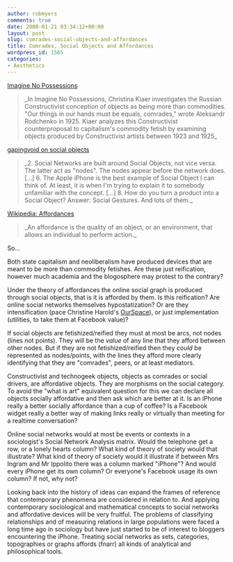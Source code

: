 ```yaml
---
author: robmyers
comments: true
date: 2008-01-21 03:34:12+00:00
layout: post
slug: comrades-social-objects-and-affordances
title: Comrades, Social Objects and Affordances
wordpress_id: 1565
categories:
- Aesthetics
---
```


[Imagine No Possessions](http://mitpress.mit.edu/catalog/item/default.asp?ttype=2&tid=10589)  
  


<blockquote>_In Imagine No Possessions, Christina Kiaer investigates the Russian Constructivist conception of objects as being more than commodities. "Our things in our hands must be equals, comrades," wrote Aleksandr Rodchenko in 1925. Kiaer analyzes this Constructivist counterproposal to capitalism's commodity fetish by examining objects produced by Constructivist artists between 1923 and 1925_</blockquote>

  
  
[gapingvoid on social objects](http://www.gapingvoid.com/Moveable_Type/archives/004265.html)  
  


<blockquote>_2. Social Networks are built around Social Objects, not vice versa. The latter act as "nodes". The nodes appear before the network does.  
[...]  
6. The Apple iPhone is the best example of Social Object I can think of. At least, it is when I'm trying to explain it to somebody unfamiliar with the concept.  
[...]  
8. How do you turn a product into a Social Object? Answer: Social Gestures. And lots of them._</blockquote>

  
  
[Wikipedia: Affordances](http://en.wikipedia.org/wiki/Affordances)  
  


<blockquote>_An affordance is the quality of an object, or an environment, that allows an individual to perform action._</blockquote>

  
  
So...  
  
Both state capitalism and neoliberalism have produced devices that are meant to be more than commodity fetishes. Are these just reification, however much academia and the blogosphere may protest to the contrary?  
  
Under the theory of affordances the online social graph is produced through social objects, that is it is afforded by them. Is this reification? Are online social networks themselves hypostatization? Or are they intensification (pace Christine Harold's [OurSpace](http://www.upress.umn.edu/Books/H/harold_ourspace.html)), or just implementation (utilities, to take them at Facebook value)?  
  
If social objects are fetishized/reified they must at most be arcs, not nodes (lines not points). They will be the _value_ of any line that they afford between other nodes. But if they are not fetishized/reified then they _could_ be represented as nodes/points, with the lines they afford more clearly identifying that they are "comrades", peers, or at least mediators.  
  
Constructivist and technogeek objects, objects as comrades or social drivers, are affordative objects. They are morphisms on the social category. To avoid the "what is art" equivalent question for this we can declare all objects socially affordative and then ask which are better at it. Is an iPhone really a better socially affordance than a cup of coffee? Is a Facebook widget really a better way of making links really or virtually than meeting for a realtime conversation?  
  
Online social networks would at most be events or contexts in a sociologist's Social Network Analysis matrix. Would the telephone get a row, or a lonely hearts column? What kind of theory of society would that illustrate? What kind of theory of society would it illustrate if between Mrs Ingram and Mr Ippolito there was a column marked "iPhone"? And would every iPhone get its own column? Or everyone's Facebook usage its own column? If not, why not?  
  
Looking back into the history of ideas can expand the frames of reference that contemporary phenomena are considered in relation to. And applying contemporary sociological and mathematical concepts to social networks and affordative devices will be very fruitful. The problems of classifying relationships and of measuring relations in large populations were faced a long time ago in sociology but have just started to be of interest to bloggers encountering the iPhone. Treating social networks as sets, categories, topographies or graphs affords (fnarr) all kinds of analytical and philosophical tools.  


